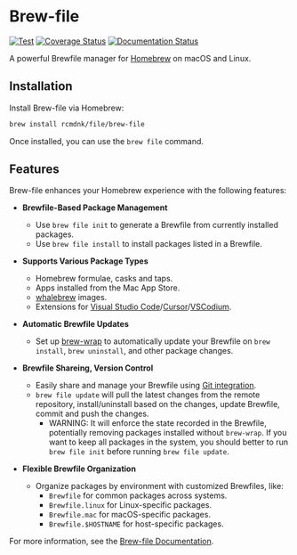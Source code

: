 # Brew-file

[![Test](https://github.com/rcmdnk/homebrew-file/actions/workflows/test.yml/badge.svg)](https://github.com/rcmdnk/homebrew-file/actions/workflows/test.yml)
[![Coverage Status](https://img.shields.io/badge/Coverage-check%20here-blue.svg)](https://github.com/rcmdnk/homebrew-file/tree/coverage)
[![Documentation Status](https://readthedocs.org/projects/homebrew-file/badge/?version=latest)](http://homebrew-file.readthedocs.io/en/latest/?badge=latest)

A powerful Brewfile manager for [Homebrew](http://brew.sh/) on macOS and Linux.

## Installation

Install Brew-file via Homebrew:

```sh
brew install rcmdnk/file/brew-file
```

Once installed, you can use the `brew file` command.

## Features

Brew-file enhances your Homebrew experience with the following features:

- **Brewfile-Based Package Management**

  - Use `brew file init` to generate a Brewfile from currently installed packages.
  - Use `brew file install` to install packages listed in a Brewfile.

- **Supports Various Package Types**

  - Homebrew formulae, casks and taps.
  - Apps installed from the Mac App Store.
  - [whalebrew](https://github.com/whalebrew/whalebrew) images.
  - Extensions for [Visual Studio Code](https://marketplace.visualstudio.com/vscode)/[Cursor](https://www.cursor.com/)/[VSCodium](https://vscodium.com/).

- **Automatic Brewfile Updates**

  - Set up [brew-wrap](https://homebrew-file.readthedocs.io/en/latest/brew-wrap.html) to automatically update your Brewfile on `brew install`, `brew uninstall`, and other package changes.

- **Brewfile Shareing, Version Control**

  - Easily share and manage your Brewfile using [Git integration](https://homebrew-file.readthedocs.io/en/latest/usage.html#manage-brewfile-with-git).
  - `brew file update` will pull the latest changes from the remote repository, install/uninstall based on the changes, update Brewfile, commit and push the changes.
    - WARNING: It will enforce the state recorded in the Brewfile, potentially removing packages installed without `brew-wrap`. If you want to keep all packages in the system, you should better to run `brew file init` before running `brew file update`.

- **Flexible Brewfile Organization**

  - Organize packages by environment with customized Brewfiles, like:
    - `Brewfile` for common packages across systems.
    - `Brewfile.linux` for Linux-specific packages.
    - `Brewfile.mac` for macOS-specific packages.
    - `Brewfile.$HOSTNAME` for host-specific packages.

For more information, see the [Brew-file Documentation](http://homebrew-file.readthedocs.io/en/latest/).
